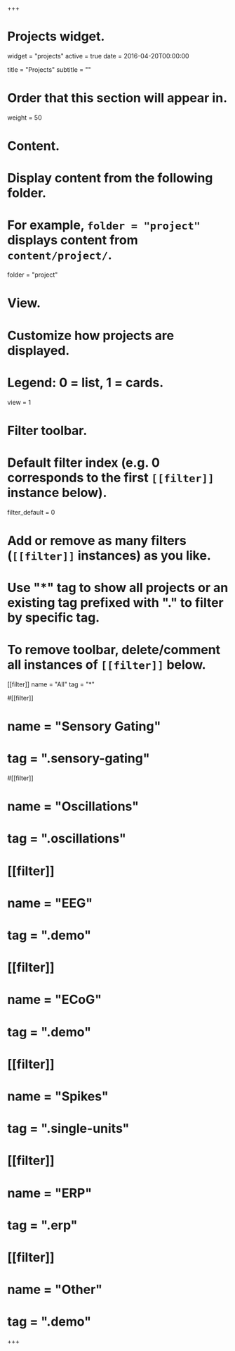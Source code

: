 +++
# Projects widget.
widget = "projects"
active = true
date = 2016-04-20T00:00:00

title = "Projects"
subtitle = ""

# Order that this section will appear in.
weight = 50

# Content.
# Display content from the following folder.
# For example, `folder = "project"` displays content from `content/project/`.
folder = "project"

# View.
# Customize how projects are displayed.
# Legend: 0 = list, 1 = cards.
view = 1

# Filter toolbar.

# Default filter index (e.g. 0 corresponds to the first `[[filter]]` instance below).
filter_default = 0

# Add or remove as many filters (`[[filter]]` instances) as you like.
# Use "*" tag to show all projects or an existing tag prefixed with "." to filter by specific tag.
# To remove toolbar, delete/comment all instances of `[[filter]]` below.
[[filter]]
  name = "All"
  tag = "*"

#[[filter]]
#  name = "Sensory Gating"
#  tag = ".sensory-gating"
  
#[[filter]]
#  name = "Oscillations"
#  tag = ".oscillations"

# [[filter]]
#   name = "EEG"
#   tag = ".demo"  
# 
# [[filter]]
#   name = "ECoG"
#   tag = ".demo"  
# 
# [[filter]]
#   name = "Spikes"
#   tag = ".single-units"  
# 
# [[filter]]
#   name = "ERP"
#   tag = ".erp"  
# 
# [[filter]]
#   name = "Other"
#   tag = ".demo"

+++


